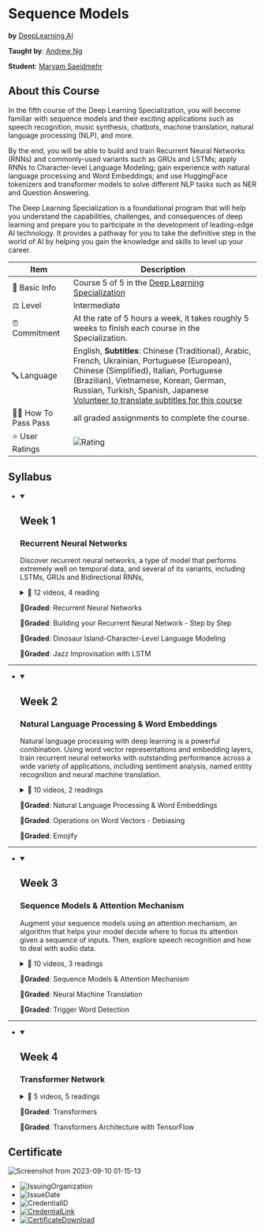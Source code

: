 # Sequence Models

**by** <a href="https://DeepLearning.AI/">DeepLearning.AI</a>

**Taught by**: <a href="https://www.coursera.org/instructor/andrewng">Andrew Ng</a>

**Student**: <a href="https://maryamsaeedmehr.github.io/">Maryam Saeidmehr</a>

## About this Course

In the fifth course of the Deep Learning Specialization, you will become familiar with sequence models and their exciting applications such as speech recognition, music synthesis, chatbots, machine translation, natural language processing (NLP), and more. 

By the end, you will be able to build and train Recurrent Neural Networks (RNNs) and commonly-used variants such as GRUs and LSTMs; apply RNNs to Character-level Language Modeling; gain experience with natural language processing and Word Embeddings; and use HuggingFace tokenizers and transformer models to solve different NLP tasks such as NER and Question Answering.

The Deep Learning Specialization is a foundational program that will help you understand the capabilities, challenges, and consequences of deep learning and prepare you to participate in the development of leading-edge AI technology. It provides a pathway for you to take the definitive step in the world of AI by helping you gain the knowledge and skills to level up your career.

| Item | Description |
|---|---|
| 📓 Basic Info  |  Course 5 of 5 in the <a href="https://www.coursera.org/specializations/deep-learning">Deep Learning Specialization</a>  |
| ⚖️ Level  | Intermediate  |
| ⏰ Commitment  | At the rate of 5 hours a week, it takes roughly 5 weeks to finish each course in the Specialization.  |
| 🔤 Language  | English, **Subtitles**: Chinese (Traditional), Arabic, French, Ukrainian, Portuguese (European), Chinese (Simplified), Italian, Portuguese (Brazilian), Vietnamese, Korean, German, Russian, Turkish, Spanish, Japanese</br> <a href="https://www.coursera.org/learn/neural-networks-deep-learning/home/info#">Volunteer to translate subtitles for this course</a>  |
| 🧑‍🎓 How To Pass	Pass  |  all graded assignments to complete the course. |
| ⭐ User Ratings  | ![Rating](https://img.shields.io/badge/rating-4.9-brightgreen) |

## Syllabus

- <details open><summary><h2>Week 1</h2></summary>

  ### Recurrent Neural Networks
    Discover recurrent neural networks, a type of model that performs extremely well on temporal data, and several of its variants, including LSTMs, GRUs and Bidirectional RNNs,

    <details>
      <summary>📂 12 videos, 4 reading</summary>

  - Video: Why Sequence Models?
  - Video: Notation
  - Video: Recurrent Neural Network Model
  - Video: Backpropagation Through Time
  - App Item: [IMPORTANT] Have questions, issues or ideas? Join our Community!
  - Video: Different Types of RNNs
  - Video: Language Model and Sequence Generation
  - Video: Sampling Novel Sequences
  - Video: Vanishing Gradients with RNNs
  - Reading: Clarifications about Upcoming Gated Recurrent Unit (GRU) Video
  - Video: Gated Recurrent Unit (GRU)
  - Reading: Clarifications about Upcoming Long Short Term Memory (LSTM) Video
  - Video: Long Short Term Memory (LSTM)
  - Video: Bidirectional RNN
  - Video: Deep RNNs
  - Reading: Lecture Notes W1
  - Reading: (Optional) Downloading your Notebook, Downloading your Workspace and Refreshing your Workspace

    </details>

    🔬**Graded**: Recurrent Neural Networks

    🔬**Graded**: Building your Recurrent Neural Network - Step by Step

    🔬**Graded**: Dinosaur Island-Character-Level Language Modeling

    🔬**Graded**: Jazz Improvisation with LSTM

  </details>
---  
  - <details open><summary><h2>Week 2</h2></summary>

    ### Natural Language Processing & Word Embeddings
      Natural language processing with deep learning is a powerful combination. Using word vector representations and embedding layers, train recurrent neural networks with outstanding performance across a wide variety of applications, including sentiment analysis, named entity recognition and neural machine translation.

      <details>
        <summary>📂 10 videos, 2 readings</summary>

    - Video: Word Representation
    - Video: Using Word Embeddings
    - Video: Properties of Word Embeddings
    - Video: Embedding Matrix
    - Video: Learning Word Embeddings
    - Video: Word2Vec
    - Video: Negative Sampling
    - Reading: Clarifications about Upcoming GloVe Word Vectors Video
    - Video: GloVe Word Vectors
    - Video: Sentiment Classification
    - Video: Debiasing Word Embeddings
    - Reading: Lecture Notes W2

      </details>

      🔬**Graded**: Natural Language Processing & Word Embeddings
      
      🔬**Graded**: Operations on Word Vectors - Debiasing
      
      🔬**Graded**: Emojify

    </details>
---
  - <details open><summary><h2>Week 3</h2></summary>

    ### Sequence Models & Attention Mechanism
      Augment your sequence models using an attention mechanism, an algorithm that helps your model decide where to focus its attention given a sequence of inputs. Then, explore speech recognition and how to deal with audio data.

      <details>
        <summary>📂 10 videos, 3 readings</summary>

    - Video: Basic Models
    - Video: Picking the Most Likely Sentence
    - Video: Beam Search
    - Video: Refinements to Beam Search
    - Video: Error Analysis in Beam Search
    - Video: Bleu Score (Optional)
    - Video: Attention Model Intuition
    - Reading: Clarifications about Upcoming Attention Model Video
    - Video: Attention Model
    - Video: Speech Recognition
    - Video: Trigger Word Detection
    - Reading: Lecture Notes W3
    - Reading: Instructions If You Are Unable to Open Your Notebook

      </details>

      🔬**Graded**: Sequence Models & Attention Mechanism
      
      🔬**Graded**: Neural Machine Translation
      
      🔬**Graded**: Trigger Word Detection

    </details>
---
  - <details open><summary><h2>Week 4</h2></summary>

    ### Transformer Network

      <details>
        <summary>📂 5 videos, 5 readings</summary>

    - Video: Transformer Network Intuition
    - Video: Self-Attention
    - Video: Multi-Head Attention
    - Video: Transformer Network
    - Reading: Lecture Notes W4
    - Ungraded Lab: Transformer Pre-processing
    - Ungraded Lab: Transformer Network Application: Named-Entity Recognition
    - Ungraded Lab: Transformer Network Application: Question Answering
    - Reading: Transformers using Trax Library
    - Video: Conclusion and Thank You!
    - Reading: References
    - Reading: Acknowledgments
    - Reading: (Optional) Opportunity to Mentor Other Learners

      </details>

      🔬**Graded**: Transformers
      
      🔬**Graded**: Transformers Architecture with TensorFlow

    </details>

## Certificate

  ![Screenshot from 2023-09-10 01-15-13](https://github.com/BitterOcean/coursera-deep-learning-specialization/assets/60509979/887ffd38-7d3c-4f51-b838-5c3e54eb18db)

  - ![IssuingOrganization](https://img.shields.io/badge/Issuing%20Organization-Coursera-informational)
  - ![IssueDate](https://img.shields.io/badge/Issue%20Date-Sept%202023-informational)
  - ![CredentialID](https://img.shields.io/badge/Credential%20ID-Q7HW9L4BYSHE-informational)
  - <a href="https://www.coursera.org/account/accomplishments/certificate/Q7HW9L4BYSHE">![CredentialLink](https://img.shields.io/badge/Credential%20Link-https://www.coursera.org/account/accomplishments/certificate/Q7HW9L4BYSHE-informational)</a>
  - <a href="https://github.com/BitterOcean/coursera-deep-learning-specialization/blob/main/Sequence-Models/Certificate.pdf">![CertificateDownload](https://img.shields.io/badge/Certificate-Download%20PDF-informational)</a>
